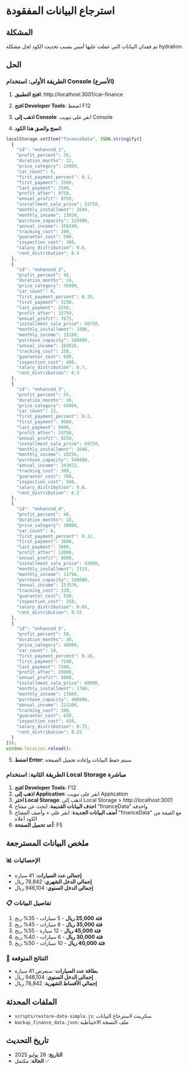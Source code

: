 # استرجاع البيانات المفقودة

## المشكلة
تم فقدان البيانات التي عملت عليها أمس بسبب تحديث الكود لحل مشكلة hydration.

## الحل

### الطريقة الأولى: استخدام Console (الأسرع)

1. **افتح التطبيق**: http://localhost:3001/car-finance

2. **افتح Developer Tools**: اضغط F12

3. **اذهب إلى Console**: انقر على تبويب Console

4. **انسخ والصق هذا الكود**:
```javascript
localStorage.setItem("financeData", JSON.stringify([
  {
    "id": "enhanced_1",
    "profit_percent": 35,
    "duration_months": 12,
    "price_category": 25000,
    "car_count": 5,
    "first_payment_percent": 0.1,
    "first_payment": 2500,
    "last_payment": 2500,
    "profit_after": 8750,
    "annual_profit": 8750,
    "installment_sale_price": 33750,
    "monthly_installment": 2604,
    "monthly_income": 13020,
    "purchase_capacity": 125000,
    "annual_income": 156240,
    "tracking_cost": 200,
    "guarantor_cost": 500,
    "inspection_cost": 300,
    "salary_distribution": 0.6,
    "rent_distribution": 0.4
  },
  {
    "id": "enhanced_2",
    "profit_percent": 45,
    "duration_months": 24,
    "price_category": 35000,
    "car_count": 8,
    "first_payment_percent": 0.15,
    "first_payment": 5250,
    "last_payment": 5250,
    "profit_after": 15750,
    "annual_profit": 7875,
    "installment_sale_price": 50750,
    "monthly_installment": 1896,
    "monthly_income": 15168,
    "purchase_capacity": 280000,
    "annual_income": 182016,
    "tracking_cost": 250,
    "guarantor_cost": 600,
    "inspection_cost": 400,
    "salary_distribution": 0.7,
    "rent_distribution": 0.3
  },
  {
    "id": "enhanced_3",
    "profit_percent": 55,
    "duration_months": 36,
    "price_category": 45000,
    "car_count": 12,
    "first_payment_percent": 0.2,
    "first_payment": 9000,
    "last_payment": 9000,
    "profit_after": 24750,
    "annual_profit": 8250,
    "installment_sale_price": 69750,
    "monthly_installment": 1688,
    "monthly_income": 20256,
    "purchase_capacity": 540000,
    "annual_income": 243072,
    "tracking_cost": 300,
    "guarantor_cost": 700,
    "inspection_cost": 500,
    "salary_distribution": 0.8,
    "rent_distribution": 0.2
  },
  {
    "id": "enhanced_4",
    "profit_percent": 40,
    "duration_months": 18,
    "price_category": 30000,
    "car_count": 6,
    "first_payment_percent": 0.12,
    "first_payment": 3600,
    "last_payment": 3600,
    "profit_after": 12000,
    "annual_profit": 8000,
    "installment_sale_price": 42000,
    "monthly_installment": 2133,
    "monthly_income": 12798,
    "purchase_capacity": 180000,
    "annual_income": 153576,
    "tracking_cost": 220,
    "guarantor_cost": 550,
    "inspection_cost": 350,
    "salary_distribution": 0.65,
    "rent_distribution": 0.35
  },
  {
    "id": "enhanced_5",
    "profit_percent": 50,
    "duration_months": 30,
    "price_category": 40000,
    "car_count": 10,
    "first_payment_percent": 0.18,
    "first_payment": 7200,
    "last_payment": 7200,
    "profit_after": 20000,
    "annual_profit": 8000,
    "installment_sale_price": 60000,
    "monthly_installment": 1760,
    "monthly_income": 17600,
    "purchase_capacity": 400000,
    "annual_income": 211200,
    "tracking_cost": 280,
    "guarantor_cost": 650,
    "inspection_cost": 450,
    "salary_distribution": 0.75,
    "rent_distribution": 0.25
  }
]));
window.location.reload();
```

5. **اضغط Enter**: سيتم حفظ البيانات وإعادة تحميل الصفحة

### الطريقة الثانية: استخدام Local Storage مباشرة

1. **افتح Developer Tools**: F12
2. **اذهب إلى Application**: انقر على تبويب Application
3. **اختر Local Storage**: اذهب إلى Local Storage > http://localhost:3001
4. **احذف البيانات القديمة**: ابحث عن مفتاح "financeData" واحذفه
5. **أضف البيانات الجديدة**: انقر على + وأضف المفتاح "financeData" مع القيمة من الكود أعلاه
6. **أعد تحميل الصفحة**: F5

## ملخص البيانات المسترجعة

### 📊 الإحصائيات
- **إجمالي عدد السيارات**: 41 سيارة
- **إجمالي الدخل الشهري**: 78,842 ريال
- **إجمالي الدخل السنوي**: 946,104 ريال

### 📋 تفاصيل البيانات
1. **فئة 25,000 ريال** - 5 سيارات - 35% ربح
2. **فئة 35,000 ريال** - 8 سيارات - 45% ربح  
3. **فئة 45,000 ريال** - 12 سيارة - 55% ربح
4. **فئة 30,000 ريال** - 6 سيارات - 40% ربح
5. **فئة 40,000 ريال** - 10 سيارات - 50% ربح

### 🎯 النتائج المتوقعة
- **بطاقة عدد السيارات**: ستعرض 41 سيارة
- **إجمالي الدخل السنوي**: 946,104 ريال
- **إجمالي الأقساط الشهرية**: 78,842 ريال

## الملفات المحدثة
- `scripts/restore-data-simple.js`: سكريبت لاسترجاع البيانات
- `backup_finance_data.json`: ملف النسخة الاحتياطية

## تاريخ التحديث
- **التاريخ**: 26 يوليو 2025
- **الحالة**: مكتمل ✅ 